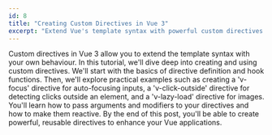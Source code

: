 ```yaml
---
id: 8
title: "Creating Custom Directives in Vue 3"
excerpt: "Extend Vue's template syntax with powerful custom directives."
---
```


Custom directives in Vue 3 allow you to extend the template syntax with your own behaviour. In this tutorial, we'll dive deep into creating and using custom directives. We'll start with the basics of directive definition and hook functions. Then, we'll explore practical examples such as creating a 'v-focus' directive for auto-focusing inputs, a 'v-click-outside' directive for detecting clicks outside an element, and a 'v-lazy-load' directive for images. You'll learn how to pass arguments and modifiers to your directives and how to make them reactive. By the end of this post, you'll be able to create powerful, reusable directives to enhance your Vue applications.
